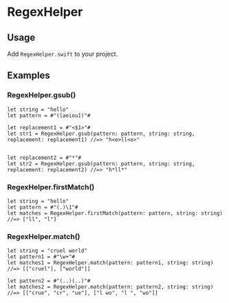 # RegexHelper

## Usage

Add `RegexHelper.swift` to your project.


## Examples

### RegexHelper.gsub()

```
let string = "hello"
let pattern = #"([aeiou])"#

let replacement1 = #"<$1>"#
let str1 = RegexHelper.gsub(pattern: pattern, string: string, replacement: replacement1) //=> "h<e>ll<o>"

    
let replacement2 = #"*"#
let str2 = RegexHelper.gsub(pattern: pattern, string: string, replacement: replacement2) //=> "h*ll*"
```

### RegexHelper.firstMatch()

```
let string = "hello"
let pattern = #"(.)\1"#
let matches = RegexHelper.firstMatch(pattern: pattern, string: string) //=> ["ll", "l"]
```


### RegexHelper.match()

```
let string = "cruel world"
let pattern1 = #"\w+"#
let matches1 = RegexHelper.match(pattern: pattern1, string: string) //=> [["cruel"], ["world"]]

let pattern2 = #"(..)(..)"#
let matches2 = RegexHelper.match(pattern: pattern2, string: string) //=> [["crue", "cr", "ue"], ["l wo", "l ", "wo"]]
```
